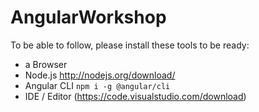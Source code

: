 # AngularWorkshop

To be able to follow, please install these tools to be ready:

- a Browser
- Node.js http://nodejs.org/download/
- Angular CLI `npm i -g @angular/cli`
- IDE / Editor (https://code.visualstudio.com/download)
